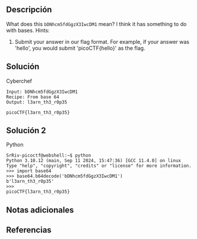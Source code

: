 ## Descripción
What does this `bDNhcm5fdGgzX3IwcDM1` mean? I think it has something to do with bases.
Hints:
1. Submit your answer in our flag format. For example, if your answer was 'hello', you would submit 'picoCTF{hello}' as the flag.
## Solución 
Cyberchef

```
Input: bDNhcm5fdGgzX3IwcDM1
Recipe: From base 64
Output: l3arn_th3_r0p35

picoCTF{l3arn_th3_r0p35}
```

## Solución 2
Python
```
SrRiv-picoctf@webshell:~$ python     
Python 3.10.12 (main, Sep 11 2024, 15:47:36) [GCC 11.4.0] on linux
Type "help", "copyright", "credits" or "license" for more information.
>>> import base64
>>> base64.b64decode('bDNhcm5fdGgzX3IwcDM1')
b'l3arn_th3_r0p35'
>>>
picoCTF{l3arn_th3_r0p35}
```
## Notas adicionales 
## Referencias
